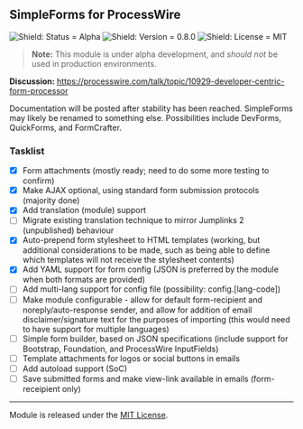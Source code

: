 ## SimpleForms for ProcessWire

![Shield: Status = Alpha](https://img.shields.io/badge/status-alpha-orange.svg) ![Shield: Version = 0.8.0](https://img.shields.io/badge/version-0.8.0-blue.svg) ![Shield: License = MIT](https://img.shields.io/github/license/mikerockett/simpleforms.svg)

> **Note:** This module is under alpha development, and *should not* be used in production environments.

**Discussion:** https://processwire.com/talk/topic/10929-developer-centric-form-processor

Documentation will be posted after stability has been reached. SimpleForms may likely be renamed to something else. Possibilities include DevForms, QuickForms, and FormCrafter.

### Tasklist

- [x] Form attachments (mostly ready; need to do some more testing to confirm)
- [x] Make AJAX optional, using standard form submission protocols (majority done)
- [x] Add translation (module) support
- [ ] Migrate existing translation technique to mirror Jumplinks 2 (unpublished) behaviour
- [x] Auto-prepend form stylesheet to HTML templates (working, but additional considerations to be made, such as being able to define which templates will not receive the stylesheet contents)
- [x] Add YAML support for form config (JSON is preferred by the module when both formats are provided)
- [ ] Add multi-lang support for config file (possibility: config.[lang-code])
- [ ] Make module configurable - allow for default form-recipient and noreply/auto-response sender, and allow for addition of email disclaimer/signature text for the purposes of importing (this would need to have support for multiple languages)
- [ ] Simple form builder, based on JSON specifications (include support for Bootstrap, Foundation, and ProcessWire InputFields)
- [ ] Template attachments for logos or social buttons in emails
- [ ] Add autoload support (SoC)
- [ ] Save submitted forms and make view-link available in emails (form-receipient only)

---

Module is released under the [MIT License](LICENSE.md).